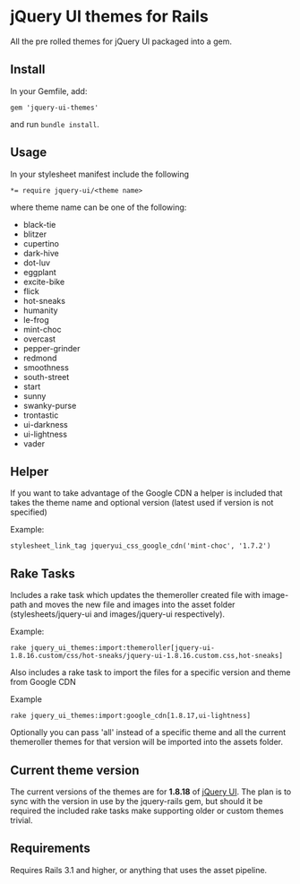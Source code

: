 jQuery UI themes for Rails
==========================

All the pre rolled themes for jQuery UI packaged into a gem.

Install
-------
In your Gemfile, add:

    gem 'jquery-ui-themes'

and run `bundle install`.

Usage
-----

In your stylesheet manifest include the following

`*= require jquery-ui/<theme name>`

where theme name can be one of the following:

* black-tie
* blitzer
* cupertino
* dark-hive
* dot-luv
* eggplant
* excite-bike
* flick
* hot-sneaks
* humanity
* le-frog
* mint-choc
* overcast
* pepper-grinder
* redmond
* smoothness
* south-street
* start
* sunny
* swanky-purse
* trontastic
* ui-darkness
* ui-lightness
* vader

Helper
------

If you want to take advantage of the Google CDN a helper is included that takes the theme name and optional version (latest used if version is not specified)

Example:

`stylesheet_link_tag jqueryui_css_google_cdn('mint-choc', '1.7.2')`

Rake Tasks
----------

Includes a rake task which updates the themeroller created file with image-path and moves the new file and images into the asset folder (stylesheets/jquery-ui and images/jquery-ui respectively).

Example:

`rake jquery_ui_themes:import:themeroller[jquery-ui-1.8.16.custom/css/hot-sneaks/jquery-ui-1.8.16.custom.css,hot-sneaks]`

Also includes a rake task to import the files for a specific version and theme from Google CDN

Example 

`rake jquery_ui_themes:import:google_cdn[1.8.17,ui-lightness]`

Optionally you can pass 'all' instead of a specific theme and all the current themeroller themes for that version will be imported into the assets folder.

Current theme version
---------------------

The current versions of the themes are for **1.8.18** of [jQuery UI](http://jqueryui.com/ "jQuery UI"). The plan is to sync with the version in use by the jquery-rails gem, but should it be required the included rake tasks make supporting older or custom themes trivial.

Requirements
------------

Requires Rails 3.1 and higher, or anything that uses the asset pipeline.
